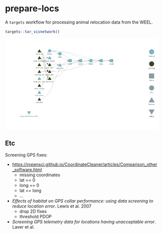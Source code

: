 
# prepare-locs

A `targets` workflow for processing animal relocation data from the
WEEL.

``` r
targets::tar_visnetwork()
```

![](README_files/figure-gfm/viz-1.png)<!-- -->

## Etc

Screening GPS fixes:

-   <https://ropensci.github.io/CoordinateCleaner/articles/Comparison_other_software.html>
    -   missing coordinates
    -   lat == 0
    -   long == 0
    -   lat == long
    -   …
-   *Effects of habitat on GPS collar performance: using data screening
    to reduce location error*. Lewis et al. 2007
    -   drop 2D fixes
    -   threshold PDOP
-   *Screening GPS telemetry data for locations having unacceptable
    error*. Laver et al. 

